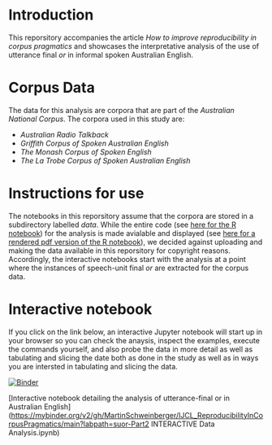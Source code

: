# Introduction

This reporsitory accompanies the article *How to improve reproducibility in corpus pragmatics* and showcases the interpretative analysis of the use of utterance final *or* in informal spoken Australian English. 

# Corpus Data

The data for this analysis are corpora that are part of the *Australian National Corpus*. The corpora used in this study are:
 * *Australian Radio Talkback* 
 * *Griffith Corpus of Spoken Australian English*  
 * *The Monash Corpus of Spoken English*  
 * *The La Trobe Corpus of Spoken Australian English*   


# Instructions for use

The notebooks in this reporsitory assume that the corpora are stored in a subdirectory labelled *data*. While the entire code (see [here for the R notebook](https://github.com/MartinSchweinberger/IJCL_ReproducibilityInCorpusPragmatics/blob/main/ufor_cb.Rmd)) for the analysis is made avialable and displayed (see [here for a rendered pdf version of the R notebook](https://github.com/MartinSchweinberger/IJCL_ReproducibilityInCorpusPragmatics/blob/main/ufor_cb.pdf)), we decided against uploading and making the data available in this reporsitory for copyright reasons. Accordingly, the interactive notebooks start with the analysis at a point where the instances of speech-unit final *or* are extracted for the corpus data.   

# Interactive notebook

If you click on the link below, an interactive Jupyter notebook will start up in your browser so you can check the anaysis, inspect the examples, execute the commands yourself, and also probe the data in more detail as well as tabulating and slicing the date both as done in the study as well as in ways you are intersted in tabulating and slicing the data.

[![Binder](https://mybinder.org/badge_logo.svg)](https://mybinder.org/v2/gh/MartinSchweinberger/IJCL_ReproducibilityInCorpusPragmatics/main?labpath=ufor_cb.ipynb)

[Interactive notebook detailing the analysis of utterance-final or in Australian English](https://mybinder.org/v2/gh/MartinSchweinberger/IJCL_ReproducibilityInCorpusPragmatics/main?labpath=suor-Part2 INTERACTIVE Data Analysis.ipynb)

